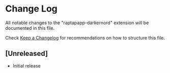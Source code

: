 # Change Log

All notable changes to the "raptapapp-darkernord" extension will be documented in this file.

Check [Keep a Changelog](http://keepachangelog.com/) for recommendations on how to structure this file.

## [Unreleased]

- Initial release
